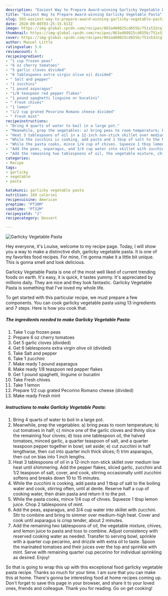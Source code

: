 ```yaml
---
description: "Easiest Way to Prepare Award-winning Garlicky Vegetable Pasta"
title: "Easiest Way to Prepare Award-winning Garlicky Vegetable Pasta"
slug: 503-easiest-way-to-prepare-award-winning-garlicky-vegetable-pasta
date: 2020-09-08T03:25:15.613Z
image: https://img-global.cpcdn.com/recipes/063a460825cd655b/751x532cq70/garlicky-vegetable-pasta-recipe-main-photo.jpg
thumbnail: https://img-global.cpcdn.com/recipes/063a460825cd655b/751x532cq70/garlicky-vegetable-pasta-recipe-main-photo.jpg
cover: https://img-global.cpcdn.com/recipes/063a460825cd655b/751x532cq70/garlicky-vegetable-pasta-recipe-main-photo.jpg
author: Manuel Little
ratingvalue: 3.6
reviewcount: 5
recipeingredient:
- "1 cup frozen peas"
- "6 oz cherry tomatoes"
- "5 garlic cloves divided"
- "6 tablespoons extra virgin olive oil divided"
- " Salt and pepper"
- "1 zucchini"
- "1 pound asparagus"
- "1/8 teaspoon red pepper flakes"
- "1 pound spaghetti linguine or bucatini"
- " Fresh chives"
- "1 lemon"
- "1/2 cup grated Pecorino Romano cheese divided"
- " Fresh mint"
recipeinstructions:
- "Bring 4 quarts of water to boil in a large pot."
- "Meanwhile, prep the vegetables: a) bring peas to room temperature; b) cut tomatoes in half; c) mince one of the garlic cloves and thinly slice the remaining four cloves; d) toss one tablespoon oil, the halved tomatoes, minced garlic, a quarter teaspoon of salt, and a quarter teaspoon pepper together in bowl; set aside; e) cut zucchini in half lengthwise, then cut into quarter inch thick slices; f) trim asparagus, then cut on bias into 1 inch lengths."
- "Heat 3 tablespoons of oil in a 12-inch non-stick skillet over medium low heat until shimmering. Add the pepper flakes, sliced garlic, zucchini and 1/2 teaspoon of salt, cover, and cook, stirring occasionally until zucchini softens and breaks down 10 to 15 minutes."
- "While the zucchini is cooking, add pasta and 1 tbsp of salt to the boiling water and cook, stirring often, until al dente. Reserve half a cup of cooking water, then drain pasta and return it to the pot."
- "While the pasta cooks, mince 1/4 cup of chives. Squeeze 1 tbsp lemon juice. Chop 2 tablespoons of mint."
- "Add the peas, asparagus, and 3/4 cup water into skillet with zucchini. Stir to combine and bring to simmer over medium-high heat. Cover and cook until asparagus is crisp tender, about 2 minutes."
- "Add the remaining two tablespoons of oil, the vegetable mixture, chives, and lemon juice to pasta and toss to combine. Adjust consistency with reserved cooking water as needed. Transfer to serving bowl, sprinkle with a quarter cup pecarino, and drizzle with extra oil to taste. Spoon the marinated tomatoes and their juices over the top and sprinkle with mint. Serve with remaining quarter cup pecorino for individual sprinkling as desired. Enjoy!"
categories:
- Recipe
tags:
- garlicky
- vegetable
- pasta

katakunci: garlicky vegetable pasta 
nutrition: 169 calories
recipecuisine: American
preptime: "PT30M"
cooktime: "PT32M"
recipeyield: "2"
recipecategory: Dessert

---
```



![Garlicky Vegetable Pasta](https://img-global.cpcdn.com/recipes/063a460825cd655b/751x532cq70/garlicky-vegetable-pasta-recipe-main-photo.jpg)

Hey everyone, it's Louise, welcome to my recipe page. Today, I will show you a way to make a distinctive dish, garlicky vegetable pasta. It is one of my favorites food recipes. For mine, I'm gonna make it a little bit unique. This is gonna smell and look delicious.

Garlicky Vegetable Pasta is one of the most well liked of current trending foods on earth. It's easy, it is quick, it tastes yummy. It's appreciated by millions daily. They are nice and they look fantastic. Garlicky Vegetable Pasta is something that I've loved my whole life.




To get started with this particular recipe, we must prepare a few components. You can cook garlicky vegetable pasta using 13 ingredients and 7 steps. Here is how you cook that.

<!--inarticleads1-->

##### The ingredients needed to make Garlicky Vegetable Pasta:

1. Take 1 cup frozen peas
1. Prepare 6 oz cherry tomatoes
1. Get 5 garlic cloves (divided)
1. Get 6 tablespoons extra virgin olive oil (divided)
1. Take  Salt and pepper
1. Take 1 zucchini
1. Make ready 1 pound asparagus
1. Make ready 1/8 teaspoon red pepper flakes
1. Get 1 pound spaghetti, linguine or bucatini
1. Take  Fresh chives
1. Take 1 lemon
1. Prepare 1/2 cup grated Pecorino Romano cheese (divided)
1. Make ready  Fresh mint




<!--inarticleads2-->

##### Instructions to make Garlicky Vegetable Pasta:

1. Bring 4 quarts of water to boil in a large pot.
1. Meanwhile, prep the vegetables: a) bring peas to room temperature; b) cut tomatoes in half; c) mince one of the garlic cloves and thinly slice the remaining four cloves; d) toss one tablespoon oil, the halved tomatoes, minced garlic, a quarter teaspoon of salt, and a quarter teaspoon pepper together in bowl; set aside; e) cut zucchini in half lengthwise, then cut into quarter inch thick slices; f) trim asparagus, then cut on bias into 1 inch lengths.
1. Heat 3 tablespoons of oil in a 12-inch non-stick skillet over medium low heat until shimmering. Add the pepper flakes, sliced garlic, zucchini and 1/2 teaspoon of salt, cover, and cook, stirring occasionally until zucchini softens and breaks down 10 to 15 minutes.
1. While the zucchini is cooking, add pasta and 1 tbsp of salt to the boiling water and cook, stirring often, until al dente. Reserve half a cup of cooking water, then drain pasta and return it to the pot.
1. While the pasta cooks, mince 1/4 cup of chives. Squeeze 1 tbsp lemon juice. Chop 2 tablespoons of mint.
1. Add the peas, asparagus, and 3/4 cup water into skillet with zucchini. Stir to combine and bring to simmer over medium-high heat. Cover and cook until asparagus is crisp tender, about 2 minutes.
1. Add the remaining two tablespoons of oil, the vegetable mixture, chives, and lemon juice to pasta and toss to combine. Adjust consistency with reserved cooking water as needed. Transfer to serving bowl, sprinkle with a quarter cup pecarino, and drizzle with extra oil to taste. Spoon the marinated tomatoes and their juices over the top and sprinkle with mint. Serve with remaining quarter cup pecorino for individual sprinkling as desired. Enjoy!




So that is going to wrap this up with this exceptional food garlicky vegetable pasta recipe. Thanks so much for your time. I am sure that you can make this at home. There's gonna be interesting food at home recipes coming up. Don't forget to save this page in your browser, and share it to your loved ones, friends and colleague. Thank you for reading. Go on get cooking!
